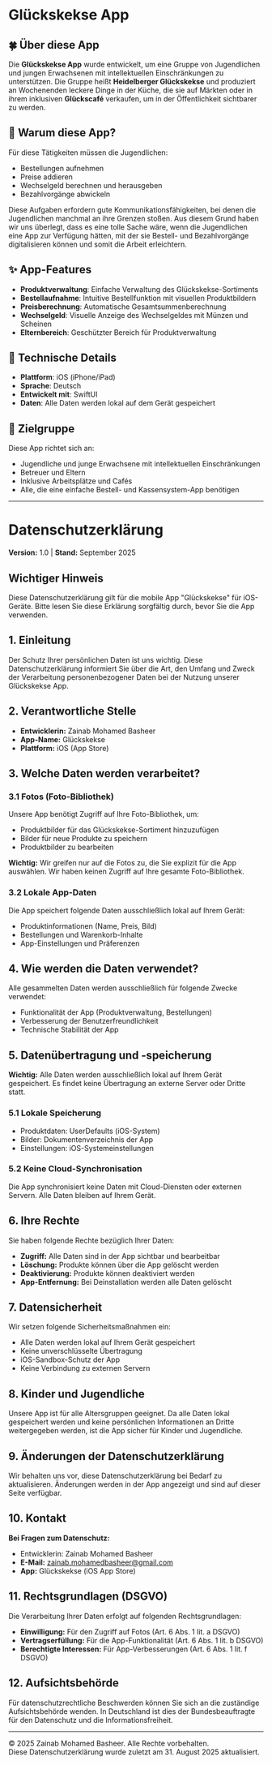 # Glückskekse App

## 🍀 Über diese App

Die **Glückskekse App** wurde entwickelt, um eine Gruppe von Jugendlichen und jungen Erwachsenen mit intellektuellen Einschränkungen zu unterstützen. Die Gruppe heißt **Heidelberger Glückskekse** und produziert an Wochenenden leckere Dinge in der Küche, die sie auf Märkten oder in ihrem inklusiven **Glückscafé** verkaufen, um in der Öffentlichkeit sichtbarer zu werden.

## 🎯 Warum diese App?

Für diese Tätigkeiten müssen die Jugendlichen:
- Bestellungen aufnehmen
- Preise addieren
- Wechselgeld berechnen und herausgeben
- Bezahlvorgänge abwickeln

Diese Aufgaben erfordern gute Kommunikationsfähigkeiten, bei denen die Jugendlichen manchmal an ihre Grenzen stoßen. Aus diesem Grund haben wir uns überlegt, dass es eine tolle Sache wäre, wenn die Jugendlichen eine App zur Verfügung hätten, mit der sie Bestell- und Bezahlvorgänge digitalisieren können und somit die Arbeit erleichtern.

## ✨ App-Features

- **Produktverwaltung**: Einfache Verwaltung des Glückskekse-Sortiments
- **Bestellaufnahme**: Intuitive Bestellfunktion mit visuellen Produktbildern
- **Preisberechnung**: Automatische Gesamtsummenberechnung
- **Wechselgeld**: Visuelle Anzeige des Wechselgeldes mit Münzen und Scheinen
- **Elternbereich**: Geschützter Bereich für Produktverwaltung

## 🚀 Technische Details

- **Plattform**: iOS (iPhone/iPad)
- **Sprache**: Deutsch
- **Entwickelt mit**: SwiftUI
- **Daten**: Alle Daten werden lokal auf dem Gerät gespeichert

## 👥 Zielgruppe

Diese App richtet sich an:
- Jugendliche und junge Erwachsene mit intellektuellen Einschränkungen
- Betreuer und Eltern
- Inklusive Arbeitsplätze und Cafés
- Alle, die eine einfache Bestell- und Kassensystem-App benötigen

---

# Datenschutzerklärung

**Version:** 1.0 | **Stand:** September 2025

## Wichtiger Hinweis
Diese Datenschutzerklärung gilt für die mobile App "Glückskekse" für iOS-Geräte. Bitte lesen Sie diese Erklärung sorgfältig durch, bevor Sie die App verwenden.

## 1. Einleitung
Der Schutz Ihrer persönlichen Daten ist uns wichtig. Diese Datenschutzerklärung informiert Sie über die Art, den Umfang und Zweck der Verarbeitung personenbezogener Daten bei der Nutzung unserer Glückskekse App.

## 2. Verantwortliche Stelle
- **Entwicklerin:** Zainab Mohamed Basheer
- **App-Name:** Glückskekse
- **Plattform:** iOS (App Store)

## 3. Welche Daten werden verarbeitet?

### 3.1 Fotos (Foto-Bibliothek)
Unsere App benötigt Zugriff auf Ihre Foto-Bibliothek, um:
- Produktbilder für das Glückskekse-Sortiment hinzuzufügen
- Bilder für neue Produkte zu speichern
- Produktbilder zu bearbeiten

**Wichtig:** Wir greifen nur auf die Fotos zu, die Sie explizit für die App auswählen. Wir haben keinen Zugriff auf Ihre gesamte Foto-Bibliothek.

### 3.2 Lokale App-Daten
Die App speichert folgende Daten ausschließlich lokal auf Ihrem Gerät:
- Produktinformationen (Name, Preis, Bild)
- Bestellungen und Warenkorb-Inhalte
- App-Einstellungen und Präferenzen

## 4. Wie werden die Daten verwendet?
Alle gesammelten Daten werden ausschließlich für folgende Zwecke verwendet:
- Funktionalität der App (Produktverwaltung, Bestellungen)
- Verbesserung der Benutzerfreundlichkeit
- Technische Stabilität der App

## 5. Datenübertragung und -speicherung

**Wichtig:** Alle Daten werden ausschließlich lokal auf Ihrem Gerät gespeichert. Es findet keine Übertragung an externe Server oder Dritte statt.

### 5.1 Lokale Speicherung
- Produktdaten: UserDefaults (iOS-System)
- Bilder: Dokumentenverzeichnis der App
- Einstellungen: iOS-Systemeinstellungen

### 5.2 Keine Cloud-Synchronisation
Die App synchronisiert keine Daten mit Cloud-Diensten oder externen Servern. Alle Daten bleiben auf Ihrem Gerät.

## 6. Ihre Rechte
Sie haben folgende Rechte bezüglich Ihrer Daten:
- **Zugriff:** Alle Daten sind in der App sichtbar und bearbeitbar
- **Löschung:** Produkte können über die App gelöscht werden
- **Deaktivierung:** Produkte können deaktiviert werden
- **App-Entfernung:** Bei Deinstallation werden alle Daten gelöscht

## 7. Datensicherheit
Wir setzen folgende Sicherheitsmaßnahmen ein:
- Alle Daten werden lokal auf Ihrem Gerät gespeichert
- Keine unverschlüsselte Übertragung
- iOS-Sandbox-Schutz der App
- Keine Verbindung zu externen Servern

## 8. Kinder und Jugendliche
Unsere App ist für alle Altersgruppen geeignet. Da alle Daten lokal gespeichert werden und keine persönlichen Informationen an Dritte weitergegeben werden, ist die App sicher für Kinder und Jugendliche.

## 9. Änderungen der Datenschutzerklärung
Wir behalten uns vor, diese Datenschutzerklärung bei Bedarf zu aktualisieren. Änderungen werden in der App angezeigt und sind auf dieser Seite verfügbar.

## 10. Kontakt
**Bei Fragen zum Datenschutz:**

- Entwicklerin: Zainab Mohamed Basheer  
- **E-Mail:** zainab.mohamedbasheer@gmail.com 
- **App:** Glückskekse (iOS App Store)

## 11. Rechtsgrundlagen (DSGVO)
Die Verarbeitung Ihrer Daten erfolgt auf folgenden Rechtsgrundlagen:
- **Einwilligung:** Für den Zugriff auf Fotos (Art. 6 Abs. 1 lit. a DSGVO)
- **Vertragserfüllung:** Für die App-Funktionalität (Art. 6 Abs. 1 lit. b DSGVO)
- **Berechtigte Interessen:** Für App-Verbesserungen (Art. 6 Abs. 1 lit. f DSGVO)

## 12. Aufsichtsbehörde
Für datenschutzrechtliche Beschwerden können Sie sich an die zuständige Aufsichtsbehörde wenden. In Deutschland ist dies der Bundesbeauftragte für den Datenschutz und die Informationsfreiheit.

---

© 2025 Zainab Mohamed Basheer. Alle Rechte vorbehalten.  
Diese Datenschutzerklärung wurde zuletzt am 31. August 2025 aktualisiert. 
